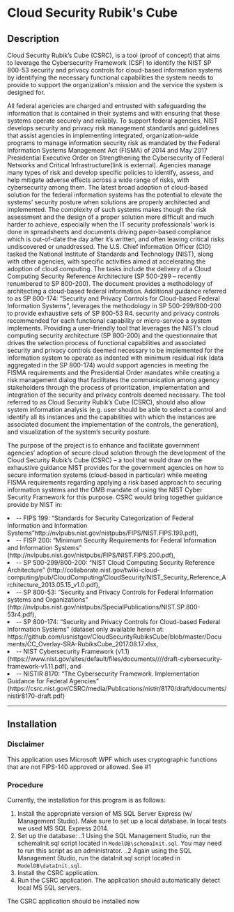 # Cloud Security Rubik's Cube

## Description
Cloud Security Rubik’s Cube (CSRC), is a tool (proof of concept) that aims to leverage the Cybersecurity Framework (CSF) to identify the NIST SP 800-53 security and privacy controls for cloud-based information systems by identifying the necessary functional capabilities the system needs to provide to support the organization's mission and the service the system is designed for.

All federal agencies are charged and entrusted with safeguarding the information that is contained in their systems and with ensuring that these systems operate securely and reliably. To support federal agencies, NIST develops security and privacy risk management standards and guidelines that assist agencies in implementing integrated, organization-wide programs to manage information security risk as mandated by the Federal Information Systems Management Act (FISMA) of 2014 and May 2017 Presidential Executive Order on Strengthening the Cybersecurity of Federal Networks and Critical Infrastructure(link is external). Agencies manage many types of risk and develop specific policies to identify, assess, and help mitigate adverse effects across a wide range of risks, with cybersecurity among them. The latest broad adoption of cloud-based solution for the federal information systems has the potential to elevate the systems’ security posture when solutions are properly architected and implemented. The complexity of such systems makes though the risk assessment and the design of a proper solution more difficult and much harder to achieve, especially when the IT security professionals’ work is done in spreadsheets and documents driving paper-based compliance which is out-of-date the day after it’s written, and often leaving critical risks undiscovered or unaddressed. The U.S. Chief Information Officer (CIO) tasked the National Institute of Standards and Technology (NIST), along with other agencies, with specific activities aimed at accelerating the adoption of cloud computing. The tasks include the delivery of a Cloud Computing Security Reference Architecture (SP 500-299 – recently renumbered to SP 800-200). The document provides a methodology of architecting a cloud-based federal information. Additional guidance referred to as SP 800-174: “Security and Privacy Controls for Cloud-based Federal Information Systems”, leverages the methodology in SP 500-299/800-200 to provide exhaustive sets of SP 800-53 R4. security and privacy controls recommended for each functional capability or micro-service a system implements. Providing a user-friendly tool that leverages the NIST’s cloud computing security architecture (SP 800-200) and the questionnaire that drives the selection process of functional capabilities and associated security and privacy controls deemed necessary to be implemented for the information system to operate as indented with minimum residual risk (data aggregated in the SP 800-174) would support agencies in meeting the FISMA requirements and the Presidential Order mandates while creating a risk management dialog that facilitates the communication among agency stakeholders through the process of prioritization, implementation and integration of the security and privacy controls deemed necessary.  The tool referred to as Cloud Security Rubik’s Cube (CSRC), should also allow system information analysis (e.g. user should be able to select a control and identify all its instances and the capabilities with which the instances are associated document the implementation of the controls, the generation), and visualization of the system’s security posture.

The purpose of the project is to enhance and facilitate government agencies’ adoption of secure cloud solution through the development of the Cloud Security Rubik’s Cube (CSRC) – a tool that would draw on the exhaustive guidance NIST provides for the government agencies on how to secure information systems (cloud-based in particular) while meeting FISMA requirements regarding applying a risk based approach to securing information systems and the OMB mandate of using the NIST Cyber Security Framework for this purpose. CSRC would bring together guidance provide by NIST in: 
<li>
-- FIPS 199: “Standards for Security Categorization of Federal Information and Information Systems”http://nvlpubs.nist.gov/nistpubs/FIPS/NIST.FIPS.199.pdf),
</li><li>
-- FISP 200: “Minimum Security Requirements for Federal Information and Information Systems” (http://nvlpubs.nist.gov/nistpubs/FIPS/NIST.FIPS.200.pdf), 
</li><li>
-- SP 500-299/800-200: “NIST Cloud Computing Security Reference Architecture” (http://collaborate.nist.gov/twiki-cloud-computing/pub/CloudComputing/CloudSecurity/NIST_Security_Reference_Architecture_2013.05.15_v1.0.pdf), 
</li><li>
-- SP 800-53: “Security and Privacy Controls for Federal Information systems and Organizations” (http://nvlpubs.nist.gov/nistpubs/SpecialPublications/NIST.SP.800-53r4.pdf), 
</li><li>
-- SP 800-174: “Security and Privacy Controls for Cloud-based Federal Information Systems” (dataset only available herein at: https://github.com/usnistgov/CloudSecurityRubiksCube/blob/master/Documents/CC_Overlay-SRA-RubiksCube_2017.08.17.xlsx, 
</li><li>
-- NIST Cybersecurity Framework (v1.1) (https://www.nist.gov/sites/default/files/documents////draft-cybersecurity-framework-v1.11.pdf),  and
</li><li>
-- NISTIR 8170: “The Cybersecurity Framework. Implementation Guidance for Federal Agencies” (https://csrc.nist.gov/CSRC/media/Publications/nistir/8170/draft/documents/nistir8170-draft.pdf)
</li>

***
## Installation

### Disclaimer
This application uses Microsoft WPF which uses cryptographic functions that are not FIPS-140 approved or allowed. See #1

### Procedure
Currently, the installation for this program is as follows:
1. Install the appropriate version of MS SQL Server Express (w/ Management Studio). Make sure to set up a local database. In local tests we used MS SQL Express 2014.
2. Set up the database:
..1 Using the SQL Management Studio, run the schemaInit.sql script located in `ModelDB\schemaInit.sql`. You may need to run this script as an administrator.
..2 Again using the SQL Management Studio, run the dataInit.sql script located in `ModelDB\dataInit.sql`.
4. Install the CSRC application.
5. Run the CSRC application. The application should automatically detect local MS SQL servers.

The CSRC application should be installed now
